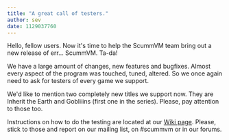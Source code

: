 ```yaml
---
title: "A great call of testers."
author: sev
date: 1129037760
---
```


Hello, fellow users. Now it's time to help the ScummVM team bring out a new release of err... ScummVM. Ta-da!

We have a large amount of changes, new features and bugfixes. Almost every aspect of the program was touched, tuned, altered. So we once again need to ask for testers of every game we support.

We'd like to mention two completely new titles we support now. They are Inherit the Earth and Gobliiins (first one in the series). Please, pay attention to those too.

Instructions on how to do the testing are located at our [Wiki page](http://wiki.scummvm.org/index.php/Release_Testing). Please, stick to those and report on our mailing list, on #scummvm or in our forums.
